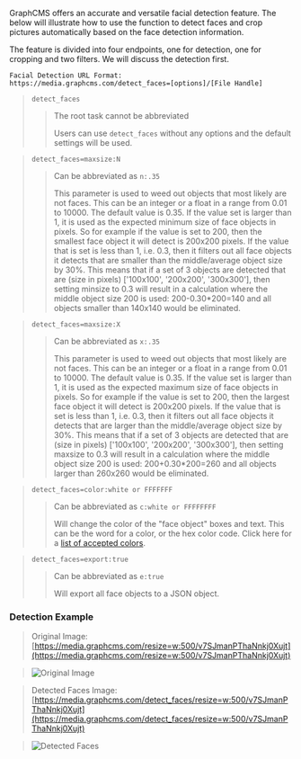 GraphCMS offers an accurate and versatile facial detection feature. The below will illustrate how to use the function to detect faces and crop pictures automatically based on the face detection information.

The feature is divided into four endpoints, one for detection, one for cropping and two filters. We will discuss the detection first.

```
Facial Detection URL Format:
https://media.graphcms.com/detect_faces=[options]/[File Handle]
```
<!-- -->
> `detect_faces`
>
> > The root task cannot be abbreviated
> >
> > Users can use `detect_faces` without any options and the default settings will be used.

<!-- -->
> `detect_faces=maxsize:N`
>
> > Can be abbreviated as `n:.35`
> >
> > This parameter is used to weed out objects that most likely are not faces. This can be an integer or a float in a range from 0.01 to 10000. The default value is 0.35. If the value set is larger than 1, it is used as the expected minimum size of face objects in pixels. So for example if the value is set to 200, then the smallest face object it will detect is 200x200 pixels. If the value that is set is less than 1, i.e. 0.3, then it filters out all face objects it detects that are smaller than the middle/average object size by 30%. This means that if a set of 3 objects are detected that are (size in pixels) ['100x100', '200x200', '300x300'], then setting minsize to 0.3 will result in a calculation where the middle object size 200 is used: 200-0.30*200=140 and all objects smaller than 140x140 would be eliminated.

<!-- -->
> `detect_faces=maxsize:X`
>
> > Can be abbreviated as `x:.35`
> >
> > This parameter is used to weed out objects that most likely are not faces. This can be an integer or a float in a range from 0.01 to 10000. The default value is 0.35. If the value set is larger than 1, it is used as the expected maximum size of face objects in pixels. So for example if the value is set to 200, then the largest face object it will detect is 200x200 pixels. If the value that is set is less than 1, i.e. 0.3, then it filters out all face objects it detects that are larger than the middle/average object size by 30%. This means that if a set of 3 objects are detected that are (size in pixels) ['100x100', '200x200', '300x300'], then setting maxsize to 0.3 will result in a calculation where the middle object size 200 is used: 200+0.30*200=260 and all objects larger than 260x260 would be eliminated.

<!-- -->
> `detect_faces=color:white or FFFFFFF`
>
> > Can be abbreviated as `c:white or FFFFFFFF`
> >
> > Will change the color of the "face object" boxes and text. This can be the word for a color, or the hex color code. Click here for a [list of accepted colors](https://www.filestack.com/docs/image-transformations/colors).

<!-- -->
> `detect_faces=export:true`
>
> > Can be abbreviated as `e:true`
> >
> > Will export all face objects to a JSON object.

### Detection Example

>Original Image: [https://media.graphcms.com/resize=w:500/v7SJmanPThaNnkj0Xujt](https://media.graphcms.com/resize=w:500/v7SJmanPThaNnkj0Xujt)

>![Original Image](https://media.graphcms.com/resize=w:500/v7SJmanPThaNnkj0Xujt)

>Detected Faces Image: [https://media.graphcms.com/detect_faces/resize=w:500/v7SJmanPThaNnkj0Xujt](https://media.graphcms.com/detect_faces/resize=w:500/v7SJmanPThaNnkj0Xujt)

>![Detected Faces](https://media.graphcms.com/detect_faces/resize=w:500/v7SJmanPThaNnkj0Xujt)